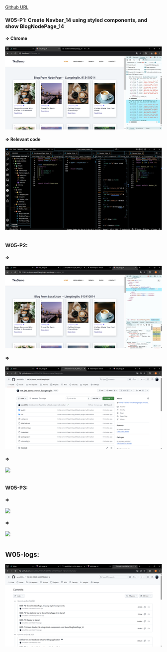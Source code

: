 [Github URL](https://github.com/zero2005x/1141-2N-DEMO-LIANGTINGLIN-14)

### W05-P1: Create Navbar_14 using styled components, and show BlogNodePage_14

#### => Chrome

![](W05-p1-1.png)

#### => Relevant code

![](W05-p1-2.png)

```

```

### W05-P2:

#### =>

![](W05-p2-1.png)

#### =>

![](W05-p2-2.png)

#### =>

![](W05-p2-3.png)

```

```

### W05-P3:

#### =>

![](W05-p3-1.png)

#### =>

![](W05-p3-2.png)

```

```

## W05-logs:

![](W05-logs.png)

```

```
